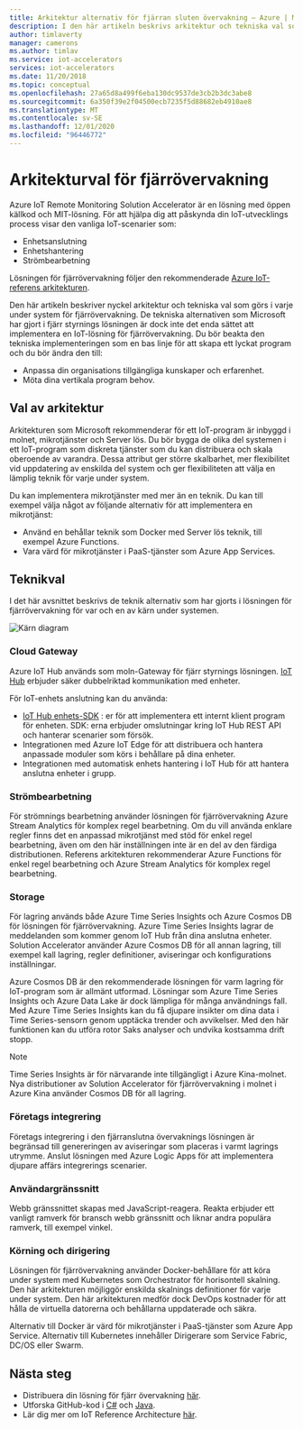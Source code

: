 ```yaml
---
title: Arkitektur alternativ för fjärran sluten övervakning – Azure | Microsoft Docs
description: I den här artikeln beskrivs arkitektur och tekniska val som görs i fjärrövervakning
author: timlaverty
manager: camerons
ms.author: timlav
ms.service: iot-accelerators
services: iot-accelerators
ms.date: 11/20/2018
ms.topic: conceptual
ms.openlocfilehash: 27a65d8a499f6eba130dc9537de3cb2b3dc3abe8
ms.sourcegitcommit: 6a350f39e2f04500ecb7235f5d88682eb4910ae8
ms.translationtype: MT
ms.contentlocale: sv-SE
ms.lasthandoff: 12/01/2020
ms.locfileid: "96446772"
---
```

# <a name="remote-monitoring-architectural-choices"></a>Arkitekturval för fjärrövervakning

Azure IoT Remote Monitoring Solution Accelerator är en lösning med öppen källkod och MIT-lösning. För att hjälpa dig att påskynda din IoT-utvecklings process visar den vanliga IoT-scenarier som:

- Enhetsanslutning
- Enhetshantering
- Strömbearbetning

Lösningen för fjärrövervakning följer den rekommenderade [Azure IoT-referens arkitekturen](/azure/architecture/reference-architectures/iot).

Den här artikeln beskriver nyckel arkitektur och tekniska val som görs i varje under system för fjärrövervakning. De tekniska alternativen som Microsoft har gjort i fjärr styrnings lösningen är dock inte det enda sättet att implementera en IoT-lösning för fjärrövervakning. Du bör beakta den tekniska implementeringen som en bas linje för att skapa ett lyckat program och du bör ändra den till:

- Anpassa din organisations tillgängliga kunskaper och erfarenhet.
- Möta dina vertikala program behov.

## <a name="architectural-choices"></a>Val av arkitektur

Arkitekturen som Microsoft rekommenderar för ett IoT-program är inbyggd i molnet, mikrotjänster och Server lös. Du bör bygga de olika del systemen i ett IoT-program som diskreta tjänster som du kan distribuera och skala oberoende av varandra. Dessa attribut ger större skalbarhet, mer flexibilitet vid uppdatering av enskilda del system och ger flexibiliteten att välja en lämplig teknik för varje under system.

Du kan implementera mikrotjänster med mer än en teknik. Du kan till exempel välja något av följande alternativ för att implementera en mikrotjänst:

- Använd en behållar teknik som Docker med Server lös teknik, till exempel Azure Functions.
- Vara värd för mikrotjänster i PaaS-tjänster som Azure App Services.

## <a name="technology-choices"></a>Teknikval

I det här avsnittet beskrivs de teknik alternativ som har gjorts i lösningen för fjärrövervakning för var och en av kärn under systemen.

![Kärn diagram](./media/iot-accelerators-remote-monitoring-architectural-choices/subsystem.png)

### <a name="cloud-gateway"></a>Cloud Gateway

Azure IoT Hub används som moln-Gateway för fjärr styrnings lösningen. [IoT Hub](https://azure.microsoft.com/services/iot-hub/) erbjuder säker dubbelriktad kommunikation med enheter.

För IoT-enhets anslutning kan du använda:

- [IoT Hub enhets-SDK](../iot-hub/iot-hub-devguide-sdks.md#azure-iot-hub-device-sdks) : er för att implementera ett internt klient program för enheten. SDK: erna erbjuder omslutningar kring IoT Hub REST API och hanterar scenarier som försök.
- Integrationen med Azure IoT Edge för att distribuera och hantera anpassade moduler som körs i behållare på dina enheter.
- Integrationen med automatisk enhets hantering i IoT Hub för att hantera anslutna enheter i grupp.

### <a name="stream-processing"></a>Strömbearbetning

För strömnings bearbetning använder lösningen för fjärrövervakning Azure Stream Analytics för komplex regel bearbetning. Om du vill använda enklare regler finns det en anpassad mikrotjänst med stöd för enkel regel bearbetning, även om den här inställningen inte är en del av den färdiga distributionen. Referens arkitekturen rekommenderar Azure Functions för enkel regel bearbetning och Azure Stream Analytics för komplex regel bearbetning.

### <a name="storage"></a>Storage

För lagring används både Azure Time Series Insights och Azure Cosmos DB för lösningen för fjärrövervakning. Azure Time Series Insights lagrar de meddelanden som kommer genom IoT Hub från dina anslutna enheter. Solution Accelerator använder Azure Cosmos DB för all annan lagring, till exempel kall lagring, regler definitioner, aviseringar och konfigurations inställningar.

Azure Cosmos DB är den rekommenderade lösningen för varm lagring för IoT-program som är allmänt utformad. Lösningar som Azure Time Series Insights och Azure Data Lake är dock lämpliga för många användnings fall. Med Azure Time Series Insights kan du få djupare insikter om dina data i Time Series-sensorn genom upptäcka trender och avvikelser. Med den här funktionen kan du utföra rotor Saks analyser och undvika kostsamma drift stopp.

> [!NOTE]
> Time Series Insights är för närvarande inte tillgängligt i Azure Kina-molnet. Nya distributioner av Solution Accelerator för fjärrövervakning i molnet i Azure Kina använder Cosmos DB för all lagring.

### <a name="business-integration"></a>Företags integrering

Företags integrering i den fjärranslutna övervaknings lösningen är begränsad till genereringen av aviseringar som placeras i varmt lagrings utrymme. Anslut lösningen med Azure Logic Apps för att implementera djupare affärs integrerings scenarier.

### <a name="user-interface"></a>Användargränssnitt

Webb gränssnittet skapas med JavaScript-reagera. Reakta erbjuder ett vanligt ramverk för bransch webb gränssnitt och liknar andra populära ramverk, till exempel vinkel.

### <a name="runtime-and-orchestration"></a>Körning och dirigering

Lösningen för fjärrövervakning använder Docker-behållare för att köra under system med Kubernetes som Orchestrator för horisontell skalning. Den här arkitekturen möjliggör enskilda skalnings definitioner för varje under system. Den här arkitekturen medför dock DevOps kostnader för att hålla de virtuella datorerna och behållarna uppdaterade och säkra.

Alternativ till Docker är värd för mikrotjänster i PaaS-tjänster som Azure App Service. Alternativ till Kubernetes innehåller Dirigerare som Service Fabric, DC/OS eller Swarm.

## <a name="next-steps"></a>Nästa steg

* Distribuera din lösning för fjärr övervakning [här](https://www.azureiotsolutions.com/).
* Utforska GitHub-kod i [C#](https://github.com/Azure/azure-iot-pcs-remote-monitoring-dotnet/) och [Java](https://github.com/Azure/azure-iot-pcs-remote-monitoring-java/).  
* Lär dig mer om IoT Reference Architecture [här](/azure/architecture/reference-architectures/iot).